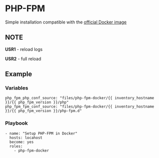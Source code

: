 # PHP-FPM
Simple installation compatible with the [official Docker image](https://hub.docker.com/_/php)

## NOTE
**USR1** - reload logs

**USR2** - full reload

## Example
### Variables
```
php_fpm_php_conf_source: "files/php-fpm-docker/{{ inventory_hostname }}/{{ php_fpm_version }}/php"
php_fpm_fpm_conf_source: "files/php-fpm-docker/{{ inventory_hostname }}/{{ php_fpm_version }}/php-fpm.d"
```

### Playbook
```
- name: "Setup PHP-FPM in Docker"
  hosts: locahost
  become: yes
  roles:
    - php-fpm-docker
```
